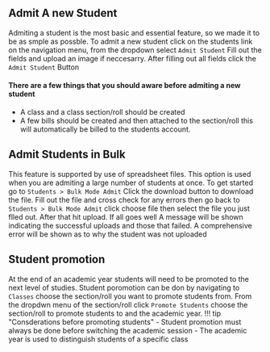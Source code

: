 ## Admit A new Student
Admiting a student is the most basic and essential feature, so we made it to be as smple as possble.
To admit a new student click on the students link on the navigation menu, from the dropdown select `Admit Student`
Fill out the fields and upload an image if neccesarry. After filling out all fields click the `Admit Student` Button
#### There are a few things that you should aware before admiting a new student    
- A class and a class section/roll should be created
- A few bills should be created and then attached to the section/roll this will automatically be billed to the students account.

## Admit Students in Bulk
This feature is supported by use of spreadsheet files. This option is used when you are admiting a large number of students at once. To get started go to `Students > Bulk Mode Admit` Click the download button to download the file. Fill out the file and cross check for any errors then go back to `Students > Bulk Mode Admit` click choose file then select the file you just flled out. After that hit upload. If all goes well A message will be shown indicating the successful uploads and those that failed. A comprehensive error will be shown as to why the student was not uploaded

## Student promotion
At the end of an academic year students will need to be promoted to the next level of studies. Student poromotion can be don by navigating to `Classes`  choose the section/roll you want to promote students from. From the dropdwn menu of the section/roll click `Promote Students`  choose the section/roll to promote students to and the academic year.
!!! tip "Consderations before promoting students"
	- Student promotion must always be done before switching the academic session
	- The academic year is used to distinguish students of a specific class 